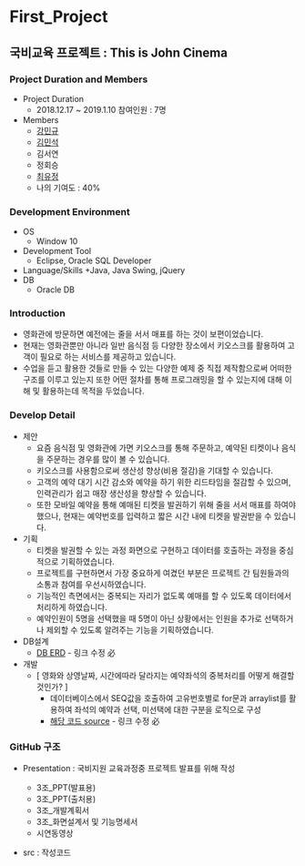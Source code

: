 # First_Project


## 국비교육 프로젝트 : This is John Cinema
### Project Duration and Members
+ Project Duration
    + 2018.12.17 ~ 2019.1.10 참여인원 : 7명
+ Members
    + [강민규](https://github.com/min1461/)
    + [김민석](https://github.com/MinSeok-Kim96)
    + 김서연
    + 정회승
    + [최유정](https://github.com/sun0326/)
    + 나의 기여도 : 40%

### Development Environment
+ OS
    + Window 10
+ Development Tool
    + Eclipse, Oracle SQL Developer
+ Language/Skills
    +Java, Java Swing, jQuery
+ DB
    + Oracle DB

### Introduction
+ 영화관에 방문하면 예전에는 줄을 서서 매표를 하는 것이 보편이었습니다. 
+ 현재는 영화관뿐만 아니라 일반 음식점 등 다양한 장소에서 키오스크를 활용하여 고객이 필요로 하는 서비스를 제공하고 있습니다.
+ 수업을 듣고 활용한 것들로 만들 수 있는 다양한 예제 중 직접 제작함으로써 어떠한 구조를 이루고 있는지 또한 어떤 절차를 통해 프로그래밍을 할 수 있는지에 대해 이해 및 활용하는데 목적을 두었습니다. 

### Develop Detail
+ 제안
    + 요즘 음식점 및 영화관에 가면 키오스크를 통해 주문하고, 예약된 티켓이나 음식을 주문하는 경우를 많이 볼 수 있습니다. 
    + 키오스크를 사용함으로써 생산성 향상(비용 절감)을 기대할 수 있습니다.
    + 고객의 예약 대기 시간 감소와 예약을 하기 위한 리드타임을 절감할 수 있으며, 인력관리가 쉽고 매장 생산성을 향상할 수 있습니다.
    + 또한 모바일 예약을 통해 예매된 티켓을 발권하기 위해 줄을 서서 매표를 하여야 했으나, 현재는 예약번호를 입력하고 짧은 시간 내에 티켓을 발권받을 수 있습니다.
+ 기획
    + 티켓을 발권할 수 있는 과정 화면으로 구현하고 데이터를 호출하는 과정을 중심적으로 기획하였습니다.
    + 프로젝트를 구현하면서 가장 중요하게 여겼던 부분은 프로젝트 간 팀원들과의 소통과 참여를 우선시하였습니다.
    + 기능적인 측면에서는 중복되는 자리가 없도록 예매를 할 수 있도록 데이터에서 처리하게 하였습니다.
    + 예약인원이 5명을 선택했을 때 5명이 아닌 상황에서는 인원을 추가로 선택하거나 제외할 수 있도록 알려주는 기능을 기획하였습니다.
+ DB설계
    + [DB ERD](https://github.com/) - 링크 수정 必
+ 개발
    + [ 영화와 상영날짜, 시간에따라 달라지는 예약좌석의 중복처리를 어떻게 해결할 것인가? ]
        + 데이터베이스에서 SEQ값을 호출하여 고유번호별로 for문과 arraylist를 활용하여 좌석의 예약과 선택, 미선택에 대한 구분을 로직으로 구성
        + [해당 코드 source](./src/Customer/Page5.java) - 링크 수정 必


### GitHub 구조
- Presentation : 국비지원 교육과정중 프로젝트 발표를 위해 작성
    - 3조_PPT(발표용)
    - 3조_PPT(출처용)
    - 3조_개발계획서
    - 3조_화면설계서 및 기능명세서
    - 시연동영상
    
- src : 작성코드
